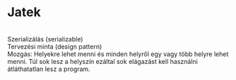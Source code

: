 ﻿# Jatek
<br>
Szerializálás (serializable)
<br>
Tervezési minta (design pattern)
<br>
Mozgás: Helyekre lehet menni és minden helyről egy vagy több helyre lehet menni. Túl sok lesz a helyszín ezáltal sok elágazást kell használni 
átláthatatlan lesz a program.
